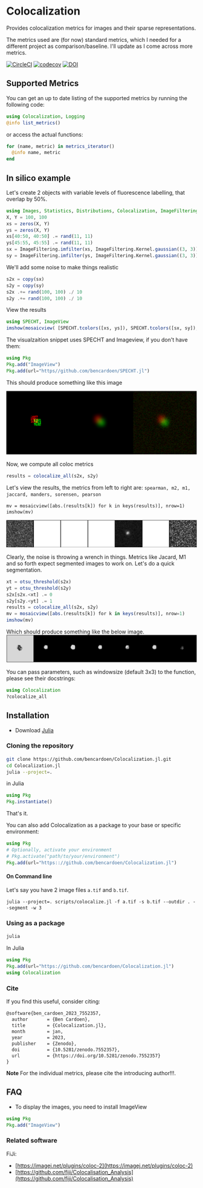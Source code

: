 # Colocalization

Provides colocalization metrics for images and their sparse representations.

The metrics used are (for now) standard metrics, which I needed for a different project as comparison/baseline.
I'll update as I come across more metrics.

[![CircleCI](https://dl.circleci.com/status-badge/img/gh/bencardoen/Colocalization.jl/tree/main.svg?style=svg&circle-token=50ed75938474a05f8c9ed7343d9d6134131f5519)](https://dl.circleci.com/status-badge/redirect/gh/bencardoen/Colocalization.jl/tree/main) [![codecov](https://codecov.io/gh/bencardoen/Colocalization.jl/branch/main/graph/badge.svg?token=50R4ZYYY1V)](https://codecov.io/gh/bencardoen/Colocalization.jl) [![DOI](https://zenodo.org/badge/DOI/10.5281/zenodo.7552357.svg)](https://doi.org/10.5281/zenodo.7552357)


## Supported Metrics
You can get an up to date listing of the supported metrics by running the following code:
```julia
using Colocalization, Logging
@info list_metrics()
```
or access the actual functions:
```julia
for (name, metric) in metrics_iterator()
  @info name, metric
end
```

## In silico example

Let's create 2 objects with variable levels of fluorescence labelling, that overlap by 50%.
```julia
using Images, Statistics, Distributions, Colocalization, ImageFiltering, Random
X, Y = 100, 100
xs = zeros(X, Y)
ys = zeros(X, Y)
xs[40:50, 40:50] .= rand(11, 11)
ys[45:55, 45:55] .= rand(11, 11)
sx = ImageFiltering.imfilter(xs, ImageFiltering.Kernel.gaussian((3, 3)))
sy = ImageFiltering.imfilter(ys, ImageFiltering.Kernel.gaussian((3, 3)))
```
We'll add some noise to make things realistic
```julia
s2x = copy(sx)
s2y = copy(sy)
s2x .+= rand(100, 100) ./ 10
s2y .+= rand(100, 100) ./ 10
```
View the results
```julia
using SPECHT, ImageView
imshow(mosaicview( [SPECHT.tcolors([xs, ys]), SPECHT.tcolors([sx, sy]), SPECHT.tcolors([s2x, s2y])], nrow=1))
```

The visualzaition snippet uses SPECHT and Imageview, if you don't have them:
```julia
using Pkg
Pkg.add("ImageView")
Pkg.add(url="https//github.com/bencardoen/SPECHT.jl")
```

This should produce something like this image

![demo.png](demo.png)

Now, we compute all coloc metrics
```julia
results = colocalize_all(s2x, s2y)
```
Let's view the results, the metrics from left to right are: `spearman, m2, m1, jaccard, manders, sorensen, pearson`
```
mv = mosaicview([abs.(results[k]) for k in keys(results)], nrow=1)
imshow(mv)
```

![demo.png](resultsnseg.png)

Clearly, the noise is throwing a wrench in things. Metrics like Jacard, M1 and so forth expect segmented images to work on.
Let's do a quick segmentation.
```julia
xt = otsu_threshold(s2x)
yt = otsu_threshold(s2y)
s2x[s2x.<xt] .= 0
s2y[s2y.<yt] .= 1
results = colocalize_all(s2x, s2y)
mv = mosaicview([abs.(results[k]) for k in keys(results)], nrow=1)
imshow(mv)
```
Which should produce something like the below image.
![demo.png](resultseg.png)

You can pass parameters, such as windowsize (default 3x3) to the function, please see their docstrings:
```julia
using Colocalization
?colocalize_all
```

## Installation
- Download [Julia](https://julialang.org/learning/getting-started/)

### Cloning the repository
```bash
git clone https://github.com/bencardoen/Colocalization.jl.git
cd Colocalization.jl
julia --project=.
```
in Julia
```julia
using Pkg
Pkg.instantiate()
```
That's it.

You can also add Colocalization as a package to your base or specific environment:
```julia
using Pkg
# Optionally, activate your environment
# Pkg.activate("path/to/your/environment")
Pkg.add(url="https:://github.com/bencardoen/Colocalization.jl")
```

#### On Command line
Let's say you have 2 image files `a.tif` and `b.tif`.
```
julia --project=. scripts/colocalize.jl -f a.tif -s b.tif --outdir . --segment -w 3
```

### Using as a package
```bash
julia
```
In Julia
```julia
using Pkg
Pkg.add(url="https://github.com/bencardoen/Colocalization.jl")
using Colocalization
```


### Cite
If you find this useful, consider citing:
```bibtext
@software{ben_cardoen_2023_7552357,
  author       = {Ben Cardoen},
  title        = {Colocalization.jl},
  month        = jan,
  year         = 2023,
  publisher    = {Zenodo},
  doi          = {10.5281/zenodo.7552357},
  url          = {https://doi.org/10.5281/zenodo.7552357}
}
```

**Note** For the individual metrics, please cite the introducing author!!!.

## FAQ
- To display the images, you need to install ImageView
```julia
using Pkg
Pkg.add("ImageView")
```

### Related software
FiJi:
- [https://imagej.net/plugins/coloc-2](https://imagej.net/plugins/coloc-2)
- [https://github.com/fiji/Colocalisation_Analysis](https://github.com/fiji/Colocalisation_Analysis)
